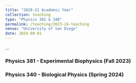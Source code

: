 ```yaml
---
title: "2020-21 Academic Year"
collection: teaching
type: "Physics 381 & 340"
permalink: /teaching/2023-24-teaching
venue: "University of San Diego"
date: 2024-09-01
---
```

...

### Physics 381 - Experimental Biophysics (Fall 2023)

### Physics 340 - Biological Physics (Spring 2024)
